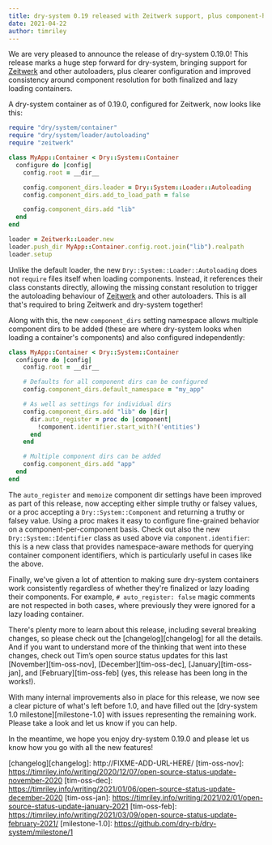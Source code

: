 ```yaml
---
title: dry-system 0.19 released with Zeitwerk support, plus component-handling flexibility and consistency improvements
date: 2021-04-22
author: timriley
---
```


We are very pleased to announce the release of dry-system 0.19.0! This release marks a huge step forward for dry-system, bringing support for [Zeitwerk][zw] and other autoloaders, plus clearer configuration and improved consistency around component resolution for both finalized and lazy loading containers.

A dry-system container as of 0.19.0, configured for Zeitwerk, now looks like this:

```ruby
require "dry/system/container"
require "dry/system/loader/autoloading"
require "zeitwerk"

class MyApp::Container < Dry::System::Container
  configure do |config|
    config.root = __dir__

    config.component_dirs.loader = Dry::System::Loader::Autoloading
    config.component_dirs.add_to_load_path = false

    config.component_dirs.add "lib"
  end
end

loader = Zeitwerk::Loader.new
loader.push_dir MyApp::Container.config.root.join("lib").realpath
loader.setup
```

Unlike the default loader, the new `Dry::System::Loader::Autoloading` does not `require` files itself when loading components. Instead, it references their class constants directly, allowing the missing constant resolution to trigger the autoloading behaviour of [Zeitwerk][zw] and other autoloaders. This is all that's required to bring Zeitwerk and dry-system together!

Along with this, the new `component_dirs` setting namespace allows multiple component dirs to be added (these are where dry-system looks when loading a container's components) and also configured independently:

```ruby
class MyApp::Container < Dry::System::Container
  configure do |config|
    config.root = __dir__

    # Defaults for all component dirs can be configured
    config.component_dirs.default_namespace = "my_app"

    # As well as settings for individual dirs
    config.component_dirs.add "lib" do |dir|
      dir.auto_register = proc do |component|
        !component.identifier.start_with?('entities')
      end
    end

    # Multiple component dirs can be added
    config.component_dirs.add "app"
  end
end
```

The `auto_register` and `memoize` component dir settings have been improved as part of this release, now accepting either simple truthy or falsey values, or a proc accepting a `Dry::System::Component` and returning a truthy or falsey value. Using a proc makes it easy to configure fine-grained behavior on a component-per-component basis. Check out also the new `Dry::System::Identifier` class as used above via `component.identifier`: this is a new class that provides namespace-aware methods for querying container component identifiers, which is particularly useful in cases like the above.

Finally, we've given a lot of attention to making sure dry-system containers work consistently regardless of whether they're finalized or lazy loading their components. For example, `# auto_register: false` magic comments are not respected in both cases, where previously they were ignored for a lazy loading container.

There's plenty more to learn about this release, including several breaking changes, so please check out the [changelog][changelog] for all the details. And if you want to understand more of the thinking that went into these changes, check out Tim’s open source status updates for this last [November][tim-oss-nov], [December][tim-oss-dec], [January][tim-oss-jan], and [February][tim-oss-feb] (yes, this release has been long in the works!).

With many internal improvements also in place for this release, we now see a clear picture of what's left before 1.0, and have filled out the [dry-system 1.0 milestone][milestone-1.0] with issues representing the remaining work. Please take a look and let us know if you can help.

In the meantime, we hope you enjoy dry-system 0.19.0 and please let us know how you go with all the new features!

[zw]: https://github.com/fxn/zeitwerk
[changelog][changelog]: http://FIXME-ADD-URL-HERE/
[tim-oss-nov]: https://timriley.info/writing/2020/12/07/open-source-status-update-november-2020
[tim-oss-dec]: https://timriley.info/writing/2021/01/06/open-source-status-update-december-2020
[tim-oss-jan]: https://timriley.info/writing/2021/02/01/open-source-status-update-january-2021
[tim-oss-feb]: https://timriley.info/writing/2021/03/09/open-source-status-update-february-2021/
[milestone-1.0]: https://github.com/dry-rb/dry-system/milestone/1
